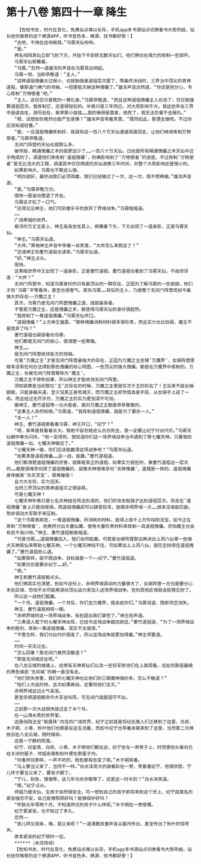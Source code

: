 # 第十八卷 第四十一章 降生
        【告知书友，时代在变化，免费站点难以长存，手机app多书源站点切换看书大势所趋，站长给你推荐的这个换源APP，听书音色多、换源、找书都好使！】
       “去吧，不用在这伺候我。”乌霄天仙吩咐。
       “是。”
       两名纯阳真仙立即飞到下方，开始下令安排无数天仙们，他们俩也在竭力的炼制一些部件。
       乌霄天仙俯瞰着。
       “乌霄。”忽然一道雄浑的声音在乌霄耳边响起。
       乌霄一惊，当即恭敬道：“主人。”
       “这种道祖傀儡太过弱小，也就勉强是道祖层次罢了，等最终决战时，三界当中顶尖的真神道祖，像那道门佛门的领袖，一招便能灭掉这种傀儡了。”雄浑声音淡然道，“你还是别分心，专心炼制‘万物使者’吧。”
       “主人，这仅仅只是我的一尊化身。”乌霄恭敬道，“而且这种道祖傀儡主人也说了，仅仅勉强算道祖层次。我炼制它，还是很轻松的。毕竟只是三年而已，对大局影响不大。我这些年在三界中逍遥自在，游历处处，紫草那小娃娃……我的确很是喜爱，她死了，我无法忍着不去报仇。”
       “嗯，没想到你竟然也能产生感情？”雄浑声音带着笑意，“既然如此，那便去做吧。不过你应该知道轻重。”
       “是，一旦道祖傀儡炼制好，我就将这一百八十万天仙速速调遣回去，让他们继续炼制万物使者。”乌霄恭敬道。
       无间门阵营的天仙也就那么多。
       被传授，精通傀儡之术的就更加少了……一百八十万天仙，已经是所有精通傀儡之术天仙中近乎两成的了。调遣他们来炼制‘道祖傀儡’，的确影响到了‘万物使者’的进度。不过炼制‘万物使者’是无比浩大的工程，调遣其中仅仅两成的天仙浪费三年时间，对整个大局影响还是很小的。
       如果影响大，乌霄也不敢这么做。
       “明白就好，最终战我们必须得赢，我们已经输过了一次，这一次，我不想再输。”雄浑声音道。
       “是。”乌霄恭敬万分。
       很快一股波动便退了开去。
       乌霄这才松了一口气。
       “还得见见神王，他们可别傻乎乎的放弃了界域战争。”乌霄暗暗道。
       ……
       广阔黑暗的世界。
       悬浮的万丈王座上，神王高高坐在其上，俯瞰着下方，下方出现了一道身影，正是乌霄天仙。
       “神王。”乌霄天仙道。
       “大师。”黑袍神王声音中带着一丝笑意，“大师怎么来我这了？”
       “还请神王将墨竹道祖也请来。”乌霄天仙道。
       “好。”神王点头。
       很快。
       这黑暗世界中又出现了一道身影，正是墨竹道祖，墨竹道祖也看到了乌霄天仙，不由惊讶道：“大师？”
       无间门阵营中，知道乌霄身份的只有最顶尖的一群存在，正因为了解乌霄的一些底细，他们才将‘乌霄’平等看待，甚至也很客气。首先乌霄……背后的主人，乃是整个无间门阵营现如今最强大的存在——万魔之主！
       其次，乌霄乃是无间门阵营傀儡之道，成就最高者。
       不管是万魔之主，还是傀儡之术，都使得乌霄天仙的身份很超然。
       “我炼制了一尊道祖傀儡。”乌霄天仙开口。
       “道祖傀儡？”上方神王皱眉，“那种傀儡消耗材料很多很珍贵，而且实力也比较弱，魔主不是放弃了吗？”
       墨竹道祖也疑惑看向乌霄。
       他们都是无间门的核心，很清楚一些策略。
       神王……
       是无间门阵营统领各方的领袖。
       可是‘万魔之主’才是无间门阵营最强大的存在，正因为万魔之主坐镇‘万魔界’，女娲阵营便根本没有任何办法得到那些傀儡的核心阵图，一些顶尖的强大傀儡，都是在万魔界中炼制的。万魔之主，也被无间门阵营尊称为‘魔主’。
       万魔之主不掺和俗事，所以神王才能统领无间门阵营。
       须知就算是当初那位‘王’还存在的时候，万魔之主便是仅次于王的存在了！王后来不敌女娲娘娘，只能身融天道，至少没真正身死魂灭，而万魔之主却凭借自身手段，从女娲手上逃了一命。而且经过无尽岁月，万魔之主的实力更加深不可测。
       像神王、墨竹道祖等一众大能者，面对万魔之主都是恭恭敬敬的。
       “这事主人自然知晓。”乌霄道，“我炼制道祖傀儡，就是为了要杀一人。”
       “杀一人？”
       神王、墨竹道祖都看着乌霄，神王开口，“纪宁？”
       “嗯，紫草是我看着长大。我绝不容忍她这么白白死去，我一定要让纪宁付出代价。”乌霄天仙眼中寒光闪烁，“他一定得死。我知道你们这一场界域战争当中遇到了那七曜天神。只要我的道祖傀儡一出，七曜天神输定了。”
       “七曜天神一输，你们应该能赢得这场战争吧？”乌霄天仙道。
       “如果真是道祖傀儡……这一战，能赢。”墨竹道祖道。
       他们都清楚道祖傀儡的厉害，就算是真正的道祖，如果实力弱些的，像墨竹道祖这一层次的……都是很难奈何得了道祖傀儡的，就像天神很难奈何‘天神傀儡’，道理是一样的。道祖傀儡身体媲美‘先天灵宝’，很难摧毁！
       且力大无穷，实力滔天。
       当然三界顶尖的真神道祖灭之很容易。
       可是七曜天神？
       七曜天神毕竟只是七名天神结合阵法形成的，他们的攻击勉强才达到道祖层次。攻击在‘道祖傀儡’身上只是挠痒痒。而道祖傀儡却可以肆意狂攻，放眼赤明界域一方……根本没谁能匹敌。除非调动大军联手来压制。
       “这个乌霄真疯狂，一尊道祖傀儡，所消耗的材料，抵得上成千上万件纯阳法宝。如今正在炼制‘万物使者’，他竟然分出大量仙魔，使用大量珍贵材料来炼制一具道祖傀儡。恐怕魔主也会有些不高兴吧。”神王、墨竹道祖都是暗道。
       “可是乌霄……道祖傀儡加入，我们自然能赢。可若是女娲阵营那边再派出上洞八仙等一些强大天神真仙来帮助七曜天神。一个七曜天神挡不住，可如果加上上洞八仙，就完全挡得住道祖傀儡了。”墨竹道祖担心道。
       “如果那样，就不顾战争，目标就是一个——纪宁。”墨竹道祖道。
       “如果仅仅是要杀纪宁……好。”
       “嗯。”
       神王和墨竹道祖都点头。
       他们俩其实也清楚，到如今这份上，赤明界域调动的力量够大了，女娲阵营一方也是要分心多处区域，恐怕不太可能再调动顶尖战力来加入这场界域战争。否则其他区域就会捉襟见肘了。
       所以这一战他们能赢。
       “一个月。道祖傀儡，一个月后，你们去万魔界，我会给你们。”乌霄说道，随即凭空消失。
       神王、墨竹道祖相视一眼。
       “赤明界域的这一场界域战争，有些超出我们掌控了。”神王轻声道。
       “三寿道人麾下的七曜天神出现，已经令这场战争越加疯狂。”墨竹道祖道，“为了一场界域战争的胜利，炼制一尊道祖傀儡，其实不太值得。”
       “不管怎样，我们付出代价很高了，所以这场战争就更加得赢。”神王郑重道。
       ……
       时间一天天过去。
       “怎么回事？那无间门竟然没撤退？”
       “那座无间城还在呢。”
       在八龙云城的城墙上，经常有天神真仙们以及一些将军统领们在上面观看，远处的那座巍峨的黑色城邑‘无间城’的确一直没有走。
       “他们损失惨重，我们的七曜天神也比他们的三眼魔神强的多。怎么不撤退？”
       “他们上次逃的快，这次如果再战，定要将他们全灭。”
       赤明界域这边士气高涨。
       甚至赤明道祖都命令大军去叫阵，可无间门就是固守不出。
       ……
       之前那一次大战很快就过去了半个月。
       在一山清水秀的世界里。
       这是纯阳法宝‘紫霞珠’内含的广阔世界，纪宁之前就是将纪氏族人们迁移到了这里，白叔、木子朔、小青、秋叶他们也都是在这生活着，而如今纪宁也带着余薇来到了这里，当然第二元神依旧在八龙云城，随时候命。
       这是一宁静的院落。
       纪宁、纪留真、白叔、小青、木子朔他们都在这，纪宁坐在一旁凳子上，时而便抬头看向已经关闭的屋子，师姐余薇和秋叶便在那屋子内。
       “你看师兄那样，一声不吭的，脸色都有些变了呢。”木子朔笑着。
       “马上要当父亲了，当然不一样。”白水泽庞大的身躯趴在一旁，笑看着纪宁，他很欣慰，宁儿终于要当父亲了，要有子嗣了。
       “宁儿，别急，慢慢等，这几年功夫你都等了，还差这一时半刻？”白水泽笑道。
       “嗯。”纪宁点头。
       师姐乃是天仙，生孩子自然很安全。可一想到自己的孩子即将来到这个世上，纪宁就莫名的紧张惶恐不安，自己能够照顾好吗？能够保护好吗？
       “怀胎五年零两个月，不知道师兄的孩子什么样呢。”木子朔在一旁感慨。
       纪宁更紧张，也不知过了多久。
       忽然——
       “孩儿拜见母亲，咦，我父亲呢？”一道清脆孩童声音从屋内传出，甚至传出了秋叶的惊呼声。
       原本紧张的纪宁顿时一怔。
       ******（未完待续）
       【告知书友，时代在变化，免费站点难以长存，手机app多书源站点切换看书大势所趋，站长给你推荐的这个换源APP，听书音色多、换源、找书都好使！】